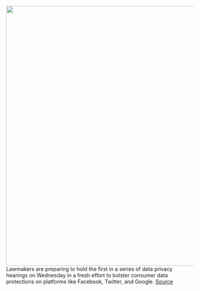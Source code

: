 <img src='https://cdn.vox-cdn.com/thumbor/c_Ec1fdO_e2N_QY4-WH3WcNvy4c=/0x0:2040x1360/1200x800/filters:focal(857x517:1183x843)/cdn.vox-cdn.com/uploads/chorus_image/image/69924998/acastro_190204_1777_privacy_0002.0.jpg' width='700px' /><br/>
Lawmakers are preparing to hold the first in a series of data privacy hearings on Wednesday in a fresh effort to bolster consumer data protections on platforms like Facebook, Twitter, and Google.
<a href='https://www.theverge.com/2021/9/29/22699202/data-privacy-facebook-google-congress-senate-reconciliation-infrastructure'> Source <a/>